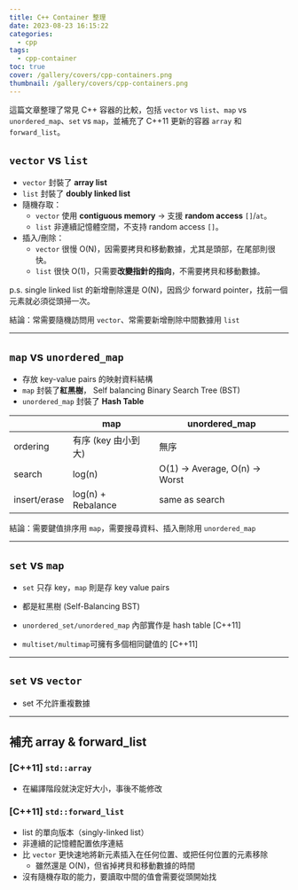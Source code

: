 ```yaml
---
title: C++ Container 整理
date: 2023-08-23 16:15:22
categories:
  - cpp
tags:
  - cpp-container
toc: true
cover: /gallery/covers/cpp-containers.png
thumbnail: /gallery/covers/cpp-containers.png
---
```


這篇文章整理了常見 C++ 容器的比較，包括 `vector` vs `list`、`map` vs `unordered_map`、`set` vs `map`，並補充了 C++11 更新的容器 `array` 和 `forward_list`。

<!-- more -->

## `vector` vs `list`

- `vector` 封裝了 **array list**
- `list` 封裝了 **doubly linked list**
- 隨機存取：
  - `vector` 使用 **contiguous memory** -> 支援 **random access** `[]`/`at`。
  - `list` 非連續記憶體空間，不支持 random access `[]`。
- 插入/刪除：
  - `vector` 很慢 O(N)，因需要拷貝和移動數據，尤其是頭部，在尾部則很快。
  - `list` 很快 O(1)，只需要**改變指針的指向**，不需要拷貝和移動數據。

p.s. single linked list 的新增刪除還是 O(N)，因爲少 forward pointer，找前一個元素就必須從頭掃一次。

結論：常需要隨機訪問用 `vector`、常需要新增刪除中間數據用 `list`

---

## `map` vs `unordered_map`

- 存放 key-value pairs 的映射資料結構
- `map` 封裝了**紅黑樹**， Self balancing Binary Search Tree (BST)
- `unordered_map` 封裝了 **Hash Table**

|              | map                 | unordered_map                  |
| ------------ | ------------------- | ------------------------------ |
| ordering     | 有序 (key 由小到大) | 無序                           |
| search       | log(n)              | O(1) -> Average, O(n) -> Worst |
| insert/erase | log(n) + Rebalance  | same as search                 |

結論：需要鍵值排序用 `map`，需要搜尋資料、插入刪除用 `unordered_map`

---

## `set` vs `map`

- `set` 只存 key，`map` 則是存 key value pairs
- 都是紅黑樹 (Self-Balancing BST)

- `unordered_set/unordered_map` 內部實作是 hash table [C++11]
- `multiset/multimap`可擁有多個相同鍵值的 [C++11]

---

## `set` vs `vector`

- set 不允許重複數據

---

## 補充 array & forward_list

### [C++11] `std::array`

- 在編譯階段就決定好大小，事後不能修改

### [C++11] `std::forward_list`

- list 的單向版本（singly-linked list）
- 非連續的記憶體配置依序連結
- 比 `vector` 更快速地將新元素插入在任何位置、或把任何位置的元素移除
  - 雖然還是 O(N)，但省掉拷貝和移動數據的時間
- 沒有隨機存取的能力，要讀取中間的值會需要從頭開始找
